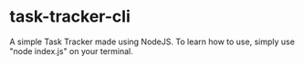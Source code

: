 # task-tracker-cli

A simple Task Tracker made using NodeJS.
To learn how to use, simply use "node index.js" on your terminal.
